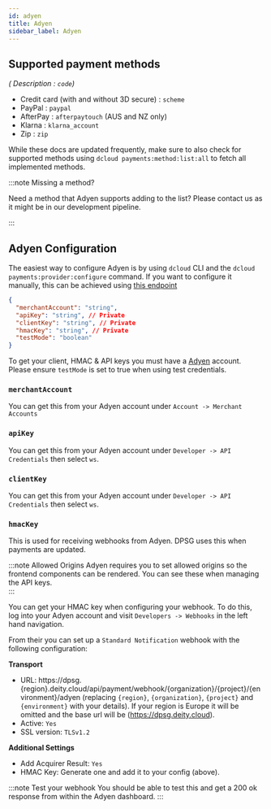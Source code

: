 ```yaml
---
id: adyen
title: Adyen
sidebar_label: Adyen
---
```


## Supported payment methods

*( Description : `code`)*

- Credit card (with and without 3D secure) : `scheme`
- PayPal : `paypal`
- AfterPay : `afterpaytouch` (AUS and NZ only)
- Klarna : `klarna_account`
- Zip : `zip`

While these docs are updated frequently, make sure to also check for supported methods using `dcloud payments:method:list:all` to fetch all implemented methods.

:::note Missing a method?

Need a method that Adyen supports adding to the list? Please contact us as it might be in our development pipeline.

:::

## Adyen Configuration

The easiest way to configure Adyen is by using `dcloud` CLI and the `dcloud payments:provider:configure` command. If you want to configure it manually, this can be achieved using [this endpoint](https://dpsg.deity.cloud/#/Management/EnvironmentPaymentProviderController_adyen_create)


```json
{
  "merchantAccount": "string",
  "apiKey": "string", // Private
  "clientKey": "string", // Private
  "hmacKey": "string", // Private
  "testMode": "boolean"
}
```

To get your client, HMAC &amp; API keys you must have a [Adyen](https://www.adyen.com/) account.  Please ensure `testMode` is set to true when using test credentials.

### `merchantAccount`

You can get this from your Adyen account under `Account -> Merchant Accounts`


### `apiKey`

You can get this from your Adyen account under `Developer -> API Credentials` then select `ws`.


### `clientKey`

You can get this from your Adyen account under `Developer -> API Credentials` then select `ws`.


### `hmacKey`

This is used for receiving webhooks from Adyen. DPSG uses this when payments are updated.

:::note Allowed Origins
Adyen requires you to set allowed origins so the frontend components can be rendered. You can see these when managing the API keys.  
:::

You can get your HMAC key when configuring your webhook. To do this, log into your Adyen account and visit `Developers -> Webhooks` in the left hand navigation.

From their you can set up a `Standard Notification` webhook with the following configuration:

**Transport**
- URL: https://dpsg.{region}.deity.cloud/api/payment/webhook/{organization}/{project}/{environment}/adyen (replacing `{region}`, `{organization}`, `{project}` and `{environment}` with your details). If your region is Europe it will be omitted and the base url will be (https://dpsg.deity.cloud).
- Active: `Yes`
- SSL version: `TLSv1.2`

**Additional Settings**

- Add Acquirer Result: `Yes`
- HMAC Key: Generate one and add it to your config (above).


:::note Test your webhook
You should be able to test this and get a 200 ok response from within the Adyen dashboard.
:::
